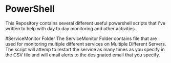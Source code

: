 # PowerShell

This Repository contains several different useful powershell scripts that i've written
to help with day to day monitoring and other activities.

#ServiceMonitor Folder
The ServiceMonitor Folder contains file that are used for monitoring multiple different services
on Multiple Different Servers.  The script will attemp to restart the service as many times as 
you specify in the CSV file and will email alerts to the designated email that you specify.
